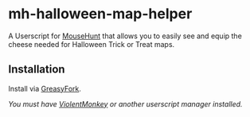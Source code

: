 # mh-halloween-map-helper

A Userscript for [MouseHunt](https://mousehuntgame.com) that allows you to easily see and equip the cheese needed for Halloween Trick or Treat maps.

## Installation

Install via [GreasyFork](https://greasyfork.org/en/scripts/452996-mousehunt-halloween-helper).

*You must have [ViolentMonkey](https://violentmonkey.github.io/) or another userscript manager installed.*
